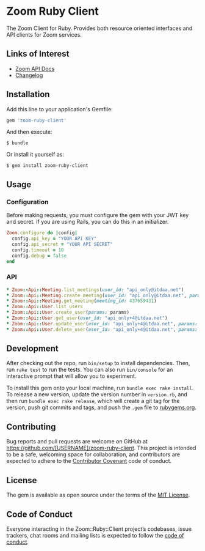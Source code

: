 # Zoom Ruby Client

The Zoom Client for Ruby. Provides both resource oriented interfaces and API clients for Zoom services.

## Links of Interest

* [Zoom API Docs](https://marketplace.zoom.us/docs/guides)
* [Changelog](https://github.com/kimsuelim/naver-sdk-ruby/blob/master/CHANGELOG.md)

## Installation

Add this line to your application's Gemfile:

```ruby
gem 'zoom-ruby-client'
```

And then execute:

    $ bundle

Or install it yourself as:

    $ gem install zoom-ruby-client

## Usage

### Configuration

Before making requests, you must configure the gem with your JWT key
and secret. If you are using Rails, you can do this in an initializer.

```ruby
Zoom.configure do |config|
  config.api_key = "YOUR API KEY"
  config.api_secret = "YOUR API SECRET"
  config.timeout = 10
  config.debug = false
end
```

### API
```ruby
* Zoom::Api::Meeting.list_meetings(user_id: "api_only@itdaa.net")
* Zoom::Api::Meeting.create_meeting(user_id: "api_only@itdaa.net", params: params)
* Zoom::Api::Meeting.get_meeting(meeting_id: 437659431)
* Zoom::Api::User.list_users
* Zoom::Api::User.create_user(params: params)
* Zoom::Api::User.get_user(user_id: "api_only+4@itdaa.net")
* Zoom::Api::User.update_user(user_id: "api_only+4@itdaa.net", params: params)
* Zoom::Api::User.delete_user(user_id: "api_only+4@itdaa.net", params: params)
```

## Development

After checking out the repo, run `bin/setup` to install dependencies. Then, run `rake test` to run the tests. You can also run `bin/console` for an interactive prompt that will allow you to experiment.

To install this gem onto your local machine, run `bundle exec rake install`. To release a new version, update the version number in `version.rb`, and then run `bundle exec rake release`, which will create a git tag for the version, push git commits and tags, and push the `.gem` file to [rubygems.org](https://rubygems.org).

## Contributing

Bug reports and pull requests are welcome on GitHub at https://github.com/[USERNAME]/zoom-ruby-client. This project is intended to be a safe, welcoming space for collaboration, and contributors are expected to adhere to the [Contributor Covenant](http://contributor-covenant.org) code of conduct.

## License

The gem is available as open source under the terms of the [MIT License](https://opensource.org/licenses/MIT).

## Code of Conduct

Everyone interacting in the Zoom::Ruby::Client project’s codebases, issue trackers, chat rooms and mailing lists is expected to follow the [code of conduct](https://github.com/[USERNAME]/zoom-ruby-client/blob/master/CODE_OF_CONDUCT.md).
